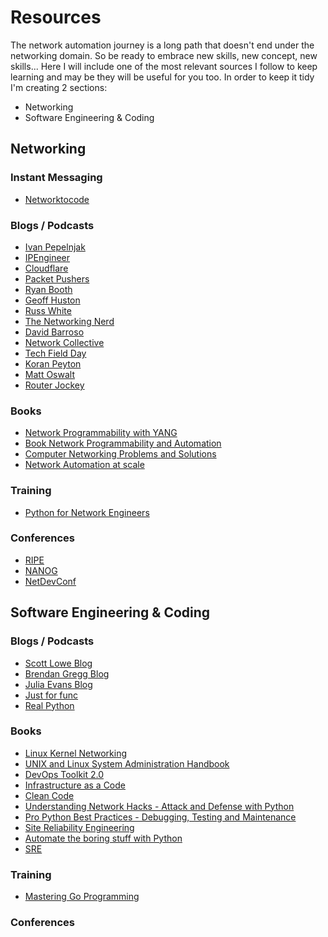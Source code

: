 # Resources

The network automation journey is a long path that doesn't end under the networking domain. So be ready to embrace new skills, new concept, new skills...
Here I will include one of the most relevant sources I follow to keep learning and may be they will be useful for you too.
In order to keep it tidy I'm creating 2 sections:
* Networking
* Software Engineering & Coding

## Networking

### Instant Messaging

* [Networktocode](http://networktocode.herokuapp.com/)

### Blogs / Podcasts

* [Ivan Pepelnjak](http://blog.ipspace.net/)
* [IPEngineer](http://ipengineer.net/home/)
* [Cloudflare](https://blog.cloudflare.com/)
* [Packet Pushers](http://packetpushers.net/)
* [Ryan Booth](http://blog.movingonesandzeros.net/)
* [Geoff Huston](https://www.potaroo.net/)
* [Russ White](https://rule11.tech/)
* [The Networking Nerd](https://networkingnerd.net/)
* [David Barroso](https://www.dravetech.com/blog/)
* [Network Collective](https://thenetworkcollective.com/category/episodes/)
* [Tech Field Day](http://techfieldday.com/)
* [Koran Peyton](https://www.peytonkoran.net/)
* [Matt Oswalt](https://keepingitclassless.net/)
* [Router Jockey](https://routerjockey.com/)

### Books

* [Network Programmability with YANG](https://www.oreilly.com/library/view/network-programmability-with/9780135180471/)
* [Book Network Programmability and Automation](http://shop.oreilly.com/product/0636920042082.do)
* [Computer Networking Problems and Solutions](https://www.amazon.com/Computer-Networking-Problems-Solutions-innovative/dp/1587145049)
* [Network Automation at scale](https://www.cloudflare.com/media/pdf/network-automation-at-scale.pdf)

### Training

* [Python for Network Engineers](https://pynet.twb-tech.com)

### Conferences

* [RIPE](https://www.ripe.net/participate/meetings)
* [NANOG](https://www.nanog.org/meetings/future/)
* [NetDevConf](https://netdevconf.info/)

## Software Engineering & Coding

### Blogs / Podcasts

* [Scott Lowe Blog](https://blog.scottlowe.org/)
* [Brendan Gregg Blog](http://www.brendangregg.com/blog/index.html)
* [Julia Evans Blog](https://jvns.ca/)
* [Just for func](https://www.youtube.com/c/justforfunc/)
* [Real Python](https://realpython.com/)

### Books

* [Linux Kernel Networking](https://www.amazon.com/Linux-Kernel-Networking-Implementation-Experts/dp/143026196X)
* [UNIX and Linux System Administration Handbook](https://www.amazon.com/UNIX-Linux-System-Administration-Handbook/dp/0134277554/ref=pd_lpo_sbs_14_t_0?_encoding=UTF8&psc=1&refRID=5TV7N7CT4T8ESGS47SZR)
* [DevOps Toolkit 2.0](https://leanpub.com/the-devops-2-toolkit)
* [Infrastructure as a Code](http://shop.oreilly.com/product/0636920039297.do)
* [Clean Code](https://www.amazon.com/Clean-Code-Handbook-Software-Craftsmanship/dp/0132350882)
* [Understanding Network Hacks - Attack and Defense with Python](http://www.springer.com/la/book/9783662444368)
* [Pro Python Best Practices - Debugging, Testing and Maintenance](https://www.apress.com/la/book/9781484222409)
* [Site Reliability Engineering](http://shop.oreilly.com/product/0636920041528.do)
* [Automate the boring stuff with Python](https://automatetheboringstuff.com/)
* [SRE](https://services.google.com/fh/files/misc/the-site-reliability-workbook-next18.pdf)

### Training

* [Mastering Go Programming](https://www.udemy.com/mastering-go-programming/learn/v4/overview)

### Conferences
